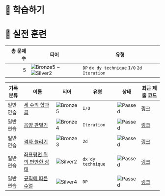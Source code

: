# 📖 학습하기

# 🥇 실전 훈련
|총 문제 수|티어|유형|
|---:|---|---|
|5|![Bronze5][b5] ~ ![Silver2][s2]|`DP` `dx dy technique` `I/O` `2d` `Iteration`|

|기록분류|이름|티어|유형|상태|최근 제출 코드|
|---|---|---|---|---|---|
|일반 연습|[세 수의 합과 곱](https://www.codetree.ai/training-field/search/problems/sum-and-product-of-three-numbers)|![Bronze5][b5]|`I/O`|![Passed][passed]|[링크](https://github.com/AstralEUD/codetree-TILs/blob/main/231204/%EC%84%B8%20%EC%88%98%EC%9D%98%20%ED%95%A9%EA%B3%BC%20%EA%B3%B1/sum-and-product-of-three-numbers.c)|
|일반 연습|[음양 판별기](https://www.codetree.ai/training-field/search/problems/plminus-discriminator)|![Bronze4][b4]|`Iteration`|![Passed][passed]|[링크](https://github.com/AstralEUD/codetree-TILs/blob/main/231204/%EC%9D%8C%EC%96%91%20%ED%8C%90%EB%B3%84%EA%B8%B0/plminus-discriminator.c)|
|일반 연습|[격자 늘리기](https://www.codetree.ai/training-field/search/problems/stretch-grid)|![Bronze3][b3]|`2d`|![Passed][passed]|[링크](https://github.com/AstralEUD/codetree-TILs/blob/main/231204/%EA%B2%A9%EC%9E%90%20%EB%8A%98%EB%A6%AC%EA%B8%B0/stretch-grid.c)|
|일반 연습|[좌표평면 위의 편안한 상태](https://www.codetree.ai/training-field/search/problems/comfortable-state-on-the-2d-coordinate)|![Silver2][s2]|`dx dy technique`|![Passed][passed]|[링크](https://github.com/AstralEUD/codetree-TILs/blob/main/231204/%EC%A2%8C%ED%91%9C%ED%8F%89%EB%A9%B4%20%EC%9C%84%EC%9D%98%20%ED%8E%B8%EC%95%88%ED%95%9C%20%EC%83%81%ED%83%9C/comfortable-state-on-the-2d-coordinate.c)|
|일반 연습|[규칙에 따른 수열](https://www.codetree.ai/training-field/search/problems/sequence-according-to-the-rules)|![Silver4][s4]|`DP`|![Passed][passed]|[링크](https://github.com/AstralEUD/codetree-TILs/blob/main/231204/%EA%B7%9C%EC%B9%99%EC%97%90%20%EB%94%B0%EB%A5%B8%20%EC%88%98%EC%97%B4/sequence-according-to-the-rules.c)|










[b5]: https://img.shields.io/badge/Bronze_5-%235D3E31.svg
[b4]: https://img.shields.io/badge/Bronze_4-%235D3E31.svg
[b3]: https://img.shields.io/badge/Bronze_3-%235D3E31.svg
[b2]: https://img.shields.io/badge/Bronze_2-%235D3E31.svg
[b1]: https://img.shields.io/badge/Bronze_1-%235D3E31.svg
[s5]: https://img.shields.io/badge/Silver_5-%23394960.svg
[s4]: https://img.shields.io/badge/Silver_4-%23394960.svg
[s3]: https://img.shields.io/badge/Silver_3-%23394960.svg
[s2]: https://img.shields.io/badge/Silver_2-%23394960.svg
[s1]: https://img.shields.io/badge/Silver_1-%23394960.svg
[g5]: https://img.shields.io/badge/Gold_5-%23FFC433.svg
[g4]: https://img.shields.io/badge/Gold_4-%23FFC433.svg
[g3]: https://img.shields.io/badge/Gold_3-%23FFC433.svg
[g2]: https://img.shields.io/badge/Gold_2-%23FFC433.svg
[g1]: https://img.shields.io/badge/Gold_1-%23FFC433.svg
[p5]: https://img.shields.io/badge/Platinum_5-%2376DDD8.svg
[p4]: https://img.shields.io/badge/Platinum_4-%2376DDD8.svg
[p3]: https://img.shields.io/badge/Platinum_3-%2376DDD8.svg
[p2]: https://img.shields.io/badge/Platinum_2-%2376DDD8.svg
[p1]: https://img.shields.io/badge/Platinum_1-%2376DDD8.svg
[passed]: https://img.shields.io/badge/Passed-%23009D27.svg
[failed]: https://img.shields.io/badge/Failed-%23D24D57.svg
[easy]: https://img.shields.io/badge/쉬움-%235cb85c.svg?for-the-badge
[medium]: https://img.shields.io/badge/보통-%23FFC433.svg?for-the-badge
[hard]: https://img.shields.io/badge/어려움-%23D24D57.svg?for-the-badge